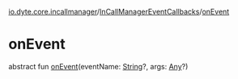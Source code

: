 [io.dyte.core.incallmanager](../index.md)/[InCallManagerEventCallbacks](index.md)/[onEvent](on-event.md)

# onEvent


abstract fun [onEvent](on-event.md)(eventName: [String](https://kotlinlang.org/api/latest/jvm/stdlib/kotlin/-string/index.html)?, args: [Any](https://kotlinlang.org/api/latest/jvm/stdlib/kotlin/-any/index.html)?)
